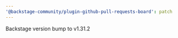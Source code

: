 ```yaml
---
'@backstage-community/plugin-github-pull-requests-board': patch
---
```


Backstage version bump to v1.31.2
